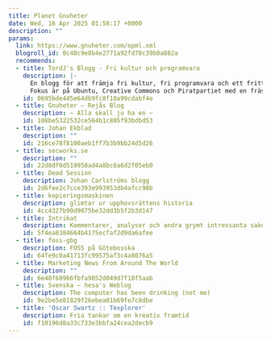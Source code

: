 ```yaml
---
title: Planet Gnuheter
date: Wed, 16 Apr 2025 01:58:17 +0000
description: ""
params:
  link: https://www.gnuheter.com/opml.xml
  blogroll_id: 0c48c9e8b4e2771a92fd78c39b0a882a
  recommends:
  - title: TordJ's Blogg - Fri kultur och programvara
    description: |-
      En blogg för att främja fri kultur, fri programvara och ett fritt internet.
      Fokus är på Ubuntu, Creative Commons och Piratpartiet med en fräsch blandning av nyheter, analyser, musik-/film
    id: 0695bde445e64db9fc8f10a99cdabf4e
  - title: Gnuheter – Rejås Blog
    description: ~ Alla skall ju ha en ~
    id: 108be5322532ce564b1c805f93bdbd53
  - title: Johan Ekblad
    description: ""
    id: 216ce78f8100aeb1ff7b3b9bb24d5d26
  - title: secworks.se
    description: ""
    id: 22d8df0d519958ad4a8bc6a6d2f05eb0
  - title: Dead Session
    description: Johan Carlströms blogg
    id: 2d6fee2c7cce393e993953db4afcc98b
  - title: kopieringsmaskinen
    description: glimtar ur upphovsrättens historia
    id: 4cc4327b90d9075be32dd3b5f2b3d147
  - title: Intrikat
    description: Kommentarer, analyser och andra grymt intressanta saker
    id: 5f4ea8384664b4175ecfaf2d9da6afee
  - title: foss-gbg
    description: FOSS på Gôtebosska
    id: 64fe9c0a41713fc99575af3c4a8076a5
  - title: Marketing News From Around The World
    description: ""
    id: 6e48f60966fbfa9052d049d7f18f5aab
  - title: Svenska – hesa's Weblog
    description: The computer has been drinking (not me)
    id: 9e2be5e81829f26ebea01b69fe7c8dbe
  - title: 'Oscar Swartz :: Texplorer'
    description: Fria tankar om en kreativ framtid
    id: f10196d8a33c733e3bbfa24cea2decb9
---
```


